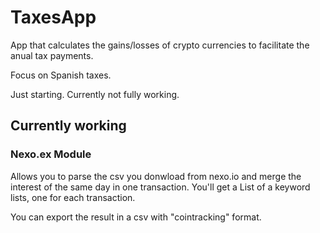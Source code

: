 # TaxesApp

App that calculates the gains/losses of crypto currencies to facilitate the anual tax payments.

Focus on Spanish taxes.

Just starting. Currently not fully working.

## Currently working

### Nexo.ex Module 

Allows you to parse the csv you donwload from nexo.io and merge the interest of the same day in one transaction. You'll get a List of a keyword lists, one for each transaction. 

You can export the result in a csv with "cointracking" format.

